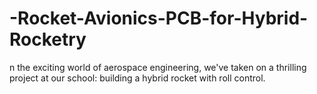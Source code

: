 # -Rocket-Avionics-PCB-for-Hybrid-Rocketry
n the exciting world of aerospace engineering, we've taken on a thrilling project at our school: building a hybrid rocket with roll control. 
